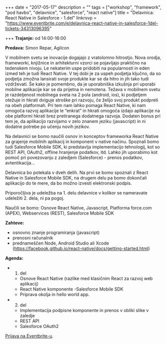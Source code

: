 +++
date = "2017-05-17"
description = ""
tags = ["workshop", "framework", "pod havbo", "delavnice", "salesforce", "react native"]
title = "Delavnica: React Native in Salesforce - 1.del"
linkrsvp = "https://www.eventbrite.com/e/delavnica-react-native-in-salesforce-1del-tickets-34313096395"

+++
**Trajanje:** od 14:00-16:00

**Predava:** Simon Repar, Agilcon

V mobilnem svetu se inovacije dogajajo z vratolomno hitrostjo. Nova orodja, frameworki, knjižnice in arhitekturni vzorci se pojavljajo praktično na tedenskem nivoju. Le nekaterim uspe pridobiti na popularnosti in eden izmed teh je tudi React Native. 
V tej dobi je za uspeh podjetja ključno, da so podjetja zmožna lansirati svoje produkte kar se da hitro in jih tako tudi vzdrževati. Še kako je pomembno, da je uporabniška izkušnja pri uporabi mobilne aplikacije kar se da prijetna in nemotena. 
Težava v mobilnem svetu je razdeljenost mobilnega sveta na 2 pola (android, ios), ki podjetjem otežuje in hkrati dviguje stroške pri razvoju, če želijo svoj produkt podpreti na obeh platformah. Pri tem nam lahko pomaga React Native, ki nam omogoča razvoj aplikacije le “enkrat” in hkrati omogoča izdajo aplikacije na obe platformi hkrati brez pretiranega dodatnega razvoja. Dodaten bonus pri tem je, da aplikacijo razvijamo v zelo znanem jeziku (javascript) in ni dodatne potrebe po učenju novih jezikov.

Na delavnici se bomo naučili osnov in konceptov frameworka React Native za grajenje mobilnih aplikacij in komponent v native načinu.
Spoznali bomo tudi Salesforce Mobile SDK, ki predstavlja implementacijo tehnologij, kot so REST API, OAuth2, offline hranjenje podatkov, itd. Lahko jih uporabimo kot pomoč pri povezovanju z zaledjem (Salesforce) - prenos podatkov, avtentikacija...

<!--more-->

Delavnica bo potekala v dveh delih. Na prvi se bomo spoznali z React Native in Salesforce Mobile SDK, na drugem delu pa bomo dokončali aplikacijo do te mere, da bo možno izvesti elektronski podpis.
 
Priporočljiva je udeležba na 1. delu delavnice v kolikor se nameravate udeležiti 2. dela, ni pa pogoj. 

Naučili se bomo: Osnove React Native, Javascript, Platforma force.com (APEX), Webservices (REST), Salesforce Mobile SDK

**Zahteve:**

- osnovno znanje programiranja (javascript)
- prenosni računalnik
- prednameščen Node, Android Studio ali Xcode (https://facebook.github.io/react-native/docs/getting-started.html)

**Agenda:**

- 1. del

    - Osnove React Native (razlike med klasičnim React za razvoj web aplikacij)
    - React Native komponente
    -Salesforce Mobile SDK
    - Priprava okolja in hello world app. 
    
- 2. del

    - Implementacija podpisne komponente in prenos v obliki slike v zaledje
    - REST API
    - Salesforce OAuth2

[Prijava na Eventbrite-u](https://www.eventbrite.com/e/delavnica-react-native-in-salesforce-1del-tickets-34313096395).
